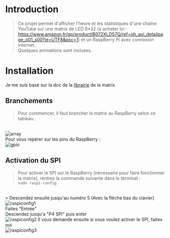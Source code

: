 
# Introduction

> Ce projet permet d'afficher l'heure et les statistiques d'une chaîne YouTube sur une matrix de LED 8*32 (à acheter ici : https://www.amazon.fr/gp/product/B072XLD57Q/ref=oh_aui_detailpage_o01_s00?ie=UTF8&psc=1) et un RaspBerry Pi avec connexion internet.
<br/> Quelques animations sont incluses.

# Installation
Je me suis basé sur la doc de la <a href=https://luma-led-matrix.readthedocs.io/en/latest/install.html>librairie</a> de la matrix

## Branchements
> Pour commencer, il faut brancher la matrix au RaspBerry selon ce tableau : 
<br/>
<img src="https://image.ibb.co/jTQUTc/array.png" alt="array" border="0">
<br/>
Pour vous repérer sur les pins du RaspBerry :
<br/>
<img src="https://image.ibb.co/epF2gx/gpio.png" alt="gpio" border="0">
<br/>

## Activation du SPI

> Pour activer le SPI sur le RaspBerry (nécessaire pour faire fonctionner la matrix), rentrez la commande suivante dans le terminal :
<br/><code>sudo raspi-config</code>
<br/>
> Descendez ensuite jusqu'au numéro 5 (Avec la flèche bas du clavier)
<br/><img src="https://image.ibb.co/egPETc/raspiconfig1.png" alt="raspiconfig1" border="0">
<br/> Faites "Entrée"
<br/> Descendez jusqu'a "P4 SPI" puis enter
<br/><img src="https://image.ibb.co/b8R01x/raspiconfig2.png" alt="raspiconfig2" border="0"
<br/> Il vous demande ensuite si vous voulez activer le SPI, faites oui
<br/><img src="https://image.ibb.co/fBdSEH/raspiconfig3.png" alt="raspiconfig3" border="0">

